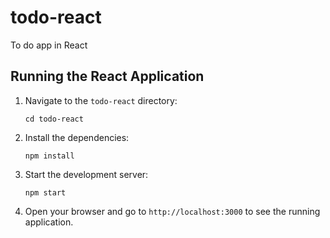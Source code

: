 # todo-react
To do app in React

## Running the React Application

1. Navigate to the `todo-react` directory:
   ```
   cd todo-react
   ```

2. Install the dependencies:
   ```
   npm install
   ```

3. Start the development server:
   ```
   npm start
   ```

4. Open your browser and go to `http://localhost:3000` to see the running application.
